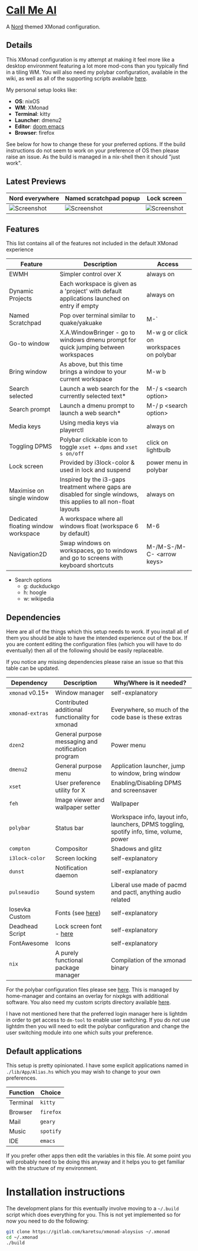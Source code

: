 # [Call Me Al](https://www.youtube.com/watch?v=uq-gYOrU8bA)

A [Nord](https://www.nordtheme.com/) themed XMonad configuration.


## Details

This XMonad configuration is my attempt at making it feel more like a desktop
environment featuring a lot more mod-cons than you typically find in a tiling
WM. You will also need my polybar configuration, available in the wiki, as well
as all of the supporting scripts available
[here](https://gitlab.com/karetsu/scripts).

My personal setup looks like:

- **OS**:       nixOS
- **WM**:       XMonad
- **Terminal**: kitty
- **Launcher**: dmenu2
- **Editor**:   [doom emacs](https://github.com/hlissner/doom-emacs)
- **Browser**:  firefox

See below for how to change these for your preferred options. If the build
instructions do not seem to work on your preference of OS then please raise an
issue. As the build is managed in a nix-shell then it should "just work".


## Latest Previews

| Nord everywhere                                | Named scratchpad popup                         | Lock screen                                                                     |
| ---                                            | ---                                            | ------------------------------------------------------------------------------- |
| ![Screenshot](https://i.imgur.com/eRHOmQT.png) | ![Screenshot](https://i.imgur.com/OC36W58.png) | ![Screenshot](https://i.imgur.com/MVvi8RU.png)                                  |


## Features

This list contains all of the features not included in the default XMonad experience

| Feature                             | Description                                                                                                         | Access                                  |
| ---                                 | ---                                                                                                                 | ---                                     |
| EWMH                                | Simpler control over X                                                                                              | always on                               |
| Dynamic Projects                    | Each workspace is given as a 'project' with default applications launched on entry if empty                         | always on                               |
| Named Scratchpad                    | Pop over terminal similar to quake/yakuake                                                                          | M-\`                                    |
| Go-to window                        | X.A.WindowBringer - go to windows dmenu prompt for quick jumping between workspaces                                 | M-w g or click on workspaces on polybar |
| Bring window                        | As above, but this time brings a window to your current workspace                                                   | M-w b                                   |
| Search selected                     | Launch a web search for the currently selected text*                                                                | M-/ s \<search option\>                 |
| Search prompt                       | Launch a dmenu prompt to launch a web search*                                                                       | M-/ p \<search option\>                 |
| Media keys                          | Using media keys via playerctl                                                                                      | always on                               |
| Toggling DPMS                       | Polybar clickable icon to toggle `xset +-dpms` and `xset s on/off`                                                  | click on lightbulb                      |
| Lock screen                         | Provided by i3lock-color & used in lock and suspend                                                                 | power menu in polybar                   |
| Maximise on single window           | Inspired by the i3-gaps treatment where gaps are disabled for single windows, this applies to all non-float layouts | always on                               |
| Dedicated floating window workspace | A workspace where all windows float (workspace 6 by default)                                                        | M-6                                     |
| Navigation2D                        | Swap windows on workspaces, go to windows and go to screens with keyboard shortcuts                                 | M-/M-S-/M-C- \<arrow keys\>             |

* Search options
  - g: duckduckgo
  - h: hoogle
  - w: wikipedia


## Dependencies

Here are all of the things which this setup needs to work. If you install all of
them you should be able to have the intended experience out of the box. If you
are content editing the configuration files (which you will have to do
eventually) then all of the following should be easily replaceable.

If you notice any missing dependencies please raise an issue so that this table
can be updated.

| Dependency      | Description                                                            | Why/Where is it needed?                                                                  |
| ---             | ---                                                                    | ---                                                                                      |
| `xmonad` v0.15+ | Window manager                                                         | self-explanatory                                                                         |
| `xmonad-extras` | Contributed additional functionality for xmonad                        | Everywhere, so much of the code base is these extras                                     |
| `dzen2`         | General purpose messaging and notification program                     | Power menu                                                                               |
| `dmenu2`        | General purpose menu                                                   | Application launcher, jump to window, bring window                                       |
| `xset`          | User preference utility for X                                          | Enabling/Disabling DPMS and screensaver                                                  |
| `feh`           | Image viewer and wallpaper setter                                      | Wallpaper                                                                                |
| `polybar`       | Status bar                                                             | Workspace info, layout info, launchers, DPMS toggling, spotify info, time, volume, power |
| `compton`       | Compositor                                                             | Shadows and glitz                                                                        |
| `i3lock-color`  | Screen locking                                                         | self-explanatory                                                                         |
| `dunst`         | Notification daemon                                                    | self-explanatory                                                                         |
| `pulseaudio`    | Sound system                                                           | Liberal use made of pacmd and pactl, anything audio related                              |
| Iosevka Custom  | Fonts (see [here](https://github.com/elenapan/dotfiles))               | self-explanatory                                                                         |
| Deadhead Script | Lock screen font - [here](https://www.dafont.com/deadhead-script.font) | self-explanatory                                                                         |
| FontAwesome     | Icons                                                                  | self-explanatory                                                                         |
| `nix`           | A purely functional package manager                                    | Compilation of the xmonad binary                                                         |

For the polybar configuration files please see
[here](https://github.com/karetsu/nix-overlays). This is managed by home-manager and
contains an overlay for nixpkgs with additional software. You also need my
custom scripts directory available [here](https://github.com/karetsu/scripts).

I have not mentioned here that the preferred login manager here is lightdm in
order to get access to `dm-tool` to enable user switching. If you do *not* use
lightdm then you will need to edit the polybar configuration and change the user
switching module into one which suits your preference.



## Default applications

This setup is pretty opinionated. I have some explicit applications named in
`./lib/App/Alias.hs` which you may wish to change to your own preferences.

| Function | Choice    |
| ---      | ---       |
| Terminal | `kitty`   |
| Browser  | `firefox` |
| Mail     | `geary`   |
| Music    | `spotify` |
| IDE      | `emacs`   |

If you prefer other apps then edit the variables in this file. At some point you
will probably need to be doing this anyway and it helps you to get familiar with
the structure of my environment.


# Installation instructions

The development plans for this eventually involve moving to a `~/.build` script
which does everything for you. This is not yet implemented so for now you need
to do the following:

``` sh
git clone https://gitlab.com/karetsu/xmonad-aloysius ~/.xmonad
cd ~/.xmonad
./build
```

